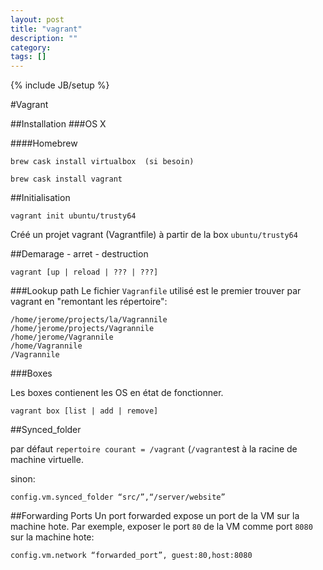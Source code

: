 ```yaml
---
layout: post
title: "vagrant"
description: ""
category: 
tags: []
---
```

{% include JB/setup %}


#Vagrant


##Installation
###OS X

####Homebrew

    brew cask install virtualbox  (si besoin)

    brew cask install vagrant


##Initialisation


    vagrant init ubuntu/trusty64   

Créé un projet vagrant (Vagrantfile) à partir de la box `ubuntu/trusty64`


##Demarage - arret - destruction
    
    vagrant [up | reload | ??? | ???]

###Lookup path
Le fichier `Vagranfile` utilisé est le premier trouver par vagrant en "remontant les répertoire":

	/home/jerome/projects/la/Vagrannile	/home/jerome/projects/Vagrannile	/home/jerome/Vagrannile	/home/Vagrannile	/Vagrannile 
	
	
###Boxes

Les boxes contienent les OS en état de fonctionner.

  `vagrant box [list | add | remove]` 
  
  
##Synced_folder

par défaut `repertoire courant = /vagrant` (`/vagrant`est à la racine de machine virtuelle. 
    
sinon:

    config.vm.synced_folder “src/”,“/server/website”
    
    
##Forwarding Ports
Un port forwarded expose un port de la VM sur la machine hote.
Par exemple, exposer le port `80` de la VM comme port `8080` sur la machine hote:

    config.vm.network “forwarded_port”, guest:80,host:8080
   